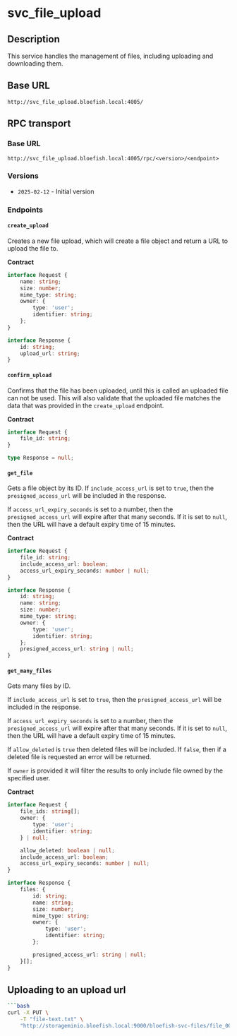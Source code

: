 # svc_file_upload

## Description

This service handles the management of files, including uploading and downloading them.

## Base URL

`http://svc_file_upload.bloefish.local:4005/`

## RPC transport

### Base URL

`http://svc_file_upload.bloefish.local:4005/rpc/<version>/<endpoint>`

### Versions

- `2025-02-12` - Initial version

### Endpoints

#### `create_upload`

Creates a new file upload, which will create a file object and return a URL to upload the file to.

**Contract**

```typescript
interface Request {
	name: string;
	size: number;
	mime_type: string;
	owner: {
		type: 'user';
		identifier: string;
	};
}

interface Response {
	id: string;
	upload_url: string;
}
```

#### `confirm_upload`

Confirms that the file has been uploaded, until this is called an uploaded file can not be used. This will also validate that the uploaded file matches the data that was provided in the `create_upload` endpoint.

**Contract**

```typescript
interface Request {
	file_id: string;
}

type Response = null;
```

#### `get_file`

Gets a file object by its ID. If `include_access_url` is set to `true`, then the `presigned_access_url` will be included in the response.

If `access_url_expiry_seconds` is set to a number, then the `presigned_access_url` will expire after that many seconds. If it is set to `null`, then the URL will have a default expiry time of 15 minutes.

**Contract**

```typescript
interface Request {
	file_id: string;
	include_access_url: boolean;
	access_url_expiry_seconds: number | null;
}

interface Response {
	id: string;
	name: string;
	size: number;
	mime_type: string;
	owner: {
		type: 'user';
		identifier: string;
	};
	presigned_access_url: string | null;
}
```

#### `get_many_files`

Gets many files by ID.

If `include_access_url` is set to `true`, then the `presigned_access_url` will be included in the response.

If `access_url_expiry_seconds` is set to a number, then the `presigned_access_url` will expire after that many seconds. If it is set to `null`, then the URL will have a default expiry time of 15 minutes.

If `allow_deleted` is `true` then deleted files will be included. If `false`, then if a deleted file is requested an error will be returned.

If `owner` is provided it will filter the results to only include file owned by the specified user.

**Contract**

```typescript
interface Request {
	file_ids: string[];
	owner: {
		type: 'user';
		identifier: string;
	} | null;

	allow_deleted: boolean | null;
	include_access_url: boolean;
	access_url_expiry_seconds: number | null;
}

interface Response {
	files: {
		id: string;
		name: string;
		size: number;
		mime_type: string;
		owner: {
			type: 'user';
			identifier: string;
		};

		presigned_access_url: string | null;
	}[];
}
```


## Uploading to an upload url

```bash
```bash
curl -X PUT \
	-T "file-text.txt" \
	"http://storageminio.bloefish.local:9000/bloefish-svc-files/file_000000D1ldWfjVInywfVDtwm4bBqb?X-Amz-Algorithm=AWS4-HMAC-SHA256..."
```
